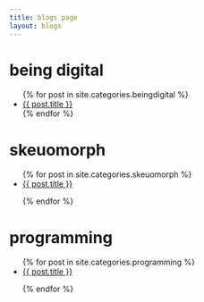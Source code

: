 ```yaml
---
title: blogs page
layout: blogs
---
```

<div id="column">
    <h1>being digital</h1>
    <ul>
    {% for post in site.categories.beingdigital %}
        <li>
        <a href="{{ post.url }}">{{ post.title }}</a>
        </li>
        <!-- <p>
        {{post.content}}
        </p> -->
    {% endfor %}
    </ul>
</div>
<div id="column">
    <h1>skeuomorph</h1>
    <ul>
    {% for post in site.categories.skeuomorph %}
        <li>
        <a href="{{ post.url }}">{{ post.title }}</a>
        </li>
        <p>
        <!-- {{post.content}} -->
        </p>
    {% endfor %}
    </ul>
</div>
<div id="column">
    <h1>programming</h1>
    <ul>
    {% for post in site.categories.programming %}
        <li>
        <a href="{{ post.url }}">{{ post.title }}</a>
        </li>
        <p>
        <!-- {{post.content}} -->
        </p>
    {% endfor %}
    </ul>
</div>